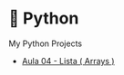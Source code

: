 # 💛 Python
My Python Projects

- [Aula 04 - Lista ( Arrays )](https://github.com/igormurai/Python/tree/d10b6400e53d45a5bf5495e987bc851eb8b8b6a0/Aula%2004%20-%20Lista%20(%20Arrays%20))
